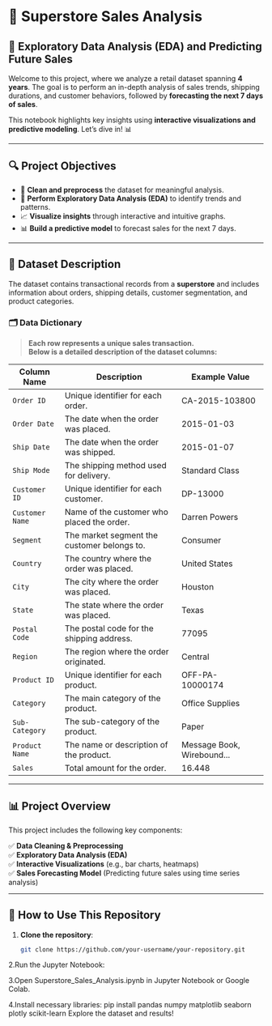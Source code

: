 # 🏪 Superstore Sales Analysis
## 🚀 Exploratory Data Analysis (EDA) and Predicting Future Sales

Welcome to this project, where we analyze a retail dataset spanning **4 years**. The goal is to perform an in-depth analysis of sales trends, shipping durations, and customer behaviors, followed by **forecasting the next 7 days of sales**.

This notebook highlights key insights using **interactive visualizations and predictive modeling**. Let’s dive in! 📊  

---

## **🔍 Project Objectives**
- 🧹 **Clean and preprocess** the dataset for meaningful analysis.  
- 🔎 **Perform Exploratory Data Analysis (EDA)** to identify trends and patterns.  
- 📈 **Visualize insights** through interactive and intuitive graphs.  
- 📊 **Build a predictive model** to forecast sales for the next 7 days.  

---

## **📂 Dataset Description**
The dataset contains transactional records from a **superstore** and includes information about orders, shipping details, customer segmentation, and product categories.

### **🗂️ Data Dictionary**
> **Each row represents a unique sales transaction.**  
> **Below is a detailed description of the dataset columns:**

| Column Name     | Description                               | Example Value               |
|----------------|-------------------------------------------|-----------------------------|
| `Order ID`     | Unique identifier for each order.        | CA-2015-103800             |
| `Order Date`   | The date when the order was placed.      | 2015-01-03                 |
| `Ship Date`    | The date when the order was shipped.     | 2015-01-07                 |
| `Ship Mode`    | The shipping method used for delivery.   | Standard Class             |
| `Customer ID`  | Unique identifier for each customer.     | DP-13000                   |
| `Customer Name`| Name of the customer who placed the order. | Darren Powers              |
| `Segment`      | The market segment the customer belongs to. | Consumer                |
| `Country`      | The country where the order was placed.  | United States              |
| `City`         | The city where the order was placed.     | Houston                    |
| `State`        | The state where the order was placed.    | Texas                      |
| `Postal Code`  | The postal code for the shipping address. | 77095                      |
| `Region`       | The region where the order originated.   | Central                    |
| `Product ID`   | Unique identifier for each product.      | OFF-PA-10000174            |
| `Category`     | The main category of the product.        | Office Supplies            |
| `Sub-Category` | The sub-category of the product.        | Paper                      |
| `Product Name` | The name or description of the product.  | Message Book, Wirebound... |
| `Sales`        | Total amount for the order.              | 16.448                     |

---

## **📊 Project Overview**
This project includes the following key components:

✅ **Data Cleaning & Preprocessing**  
✅ **Exploratory Data Analysis (EDA)**  
✅ **Interactive Visualizations** (e.g., bar charts, heatmaps)  
✅ **Sales Forecasting Model** (Predicting future sales using time series analysis)  

---

## **📜 How to Use This Repository**
1. **Clone the repository**:
   ```bash
   git clone https://github.com/your-username/your-repository.git
2.Run the Jupyter Notebook:

3.Open Superstore_Sales_Analysis.ipynb in Jupyter Notebook or Google Colab.

4.Install necessary libraries:
pip install pandas numpy matplotlib seaborn plotly scikit-learn
Explore the dataset and results!
